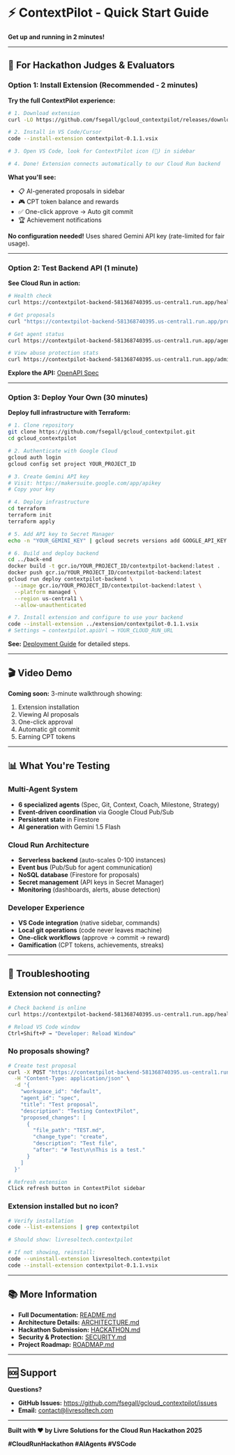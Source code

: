# ⚡ ContextPilot - Quick Start Guide

**Get up and running in 2 minutes!**

---

## 🎯 For Hackathon Judges & Evaluators

### Option 1: Install Extension (Recommended - 2 minutes)

**Try the full ContextPilot experience:**

```bash
# 1. Download extension
curl -LO https://github.com/fsegall/gcloud_contextpilot/releases/download/v0.1.1/contextpilot-0.1.1.vsix

# 2. Install in VS Code/Cursor
code --install-extension contextpilot-0.1.1.vsix

# 3. Open VS Code, look for ContextPilot icon (🚀) in sidebar

# 4. Done! Extension connects automatically to our Cloud Run backend
```

**What you'll see:**
- 📋 AI-generated proposals in sidebar
- 🎮 CPT token balance and rewards
- ✅ One-click approve → Auto git commit
- 🏆 Achievement notifications

**No configuration needed!** Uses shared Gemini API key (rate-limited for fair usage).

---

### Option 2: Test Backend API (1 minute)

**See Cloud Run in action:**

```bash
# Health check
curl https://contextpilot-backend-581368740395.us-central1.run.app/health

# Get proposals
curl "https://contextpilot-backend-581368740395.us-central1.run.app/proposals?workspace_id=default&status=pending"

# Get agent status
curl https://contextpilot-backend-581368740395.us-central1.run.app/agents/status

# View abuse protection stats
curl https://contextpilot-backend-581368740395.us-central1.run.app/admin/abuse-stats
```

**Explore the API:** [OpenAPI Spec](https://contextpilot-backend-581368740395.us-central1.run.app/docs)

---

### Option 3: Deploy Your Own (30 minutes)

**Deploy full infrastructure with Terraform:**

```bash
# 1. Clone repository
git clone https://github.com/fsegall/gcloud_contextpilot.git
cd gcloud_contextpilot

# 2. Authenticate with Google Cloud
gcloud auth login
gcloud config set project YOUR_PROJECT_ID

# 3. Create Gemini API key
# Visit: https://makersuite.google.com/app/apikey
# Copy your key

# 4. Deploy infrastructure
cd terraform
terraform init
terraform apply

# 5. Add API key to Secret Manager
echo -n "YOUR_GEMINI_KEY" | gcloud secrets versions add GOOGLE_API_KEY --data-file=-

# 6. Build and deploy backend
cd ../back-end
docker build -t gcr.io/YOUR_PROJECT_ID/contextpilot-backend:latest .
docker push gcr.io/YOUR_PROJECT_ID/contextpilot-backend:latest
gcloud run deploy contextpilot-backend \
  --image gcr.io/YOUR_PROJECT_ID/contextpilot-backend:latest \
  --platform managed \
  --region us-central1 \
  --allow-unauthenticated

# 7. Install extension and configure to use your backend
code --install-extension ../extension/contextpilot-0.1.1.vsix
# Settings → contextpilot.apiUrl → YOUR_CLOUD_RUN_URL
```

**See:** [Deployment Guide](docs/deployment/DEPLOYMENT.md) for detailed steps.

---

## 🎬 Video Demo

**Coming soon:** 3-minute walkthrough showing:
1. Extension installation
2. Viewing AI proposals
3. One-click approval
4. Automatic git commit
5. Earning CPT tokens

---

## 📊 What You're Testing

### Multi-Agent System
- **6 specialized agents** (Spec, Git, Context, Coach, Milestone, Strategy)
- **Event-driven coordination** via Google Cloud Pub/Sub
- **Persistent state** in Firestore
- **AI generation** with Gemini 1.5 Flash

### Cloud Run Architecture
- **Serverless backend** (auto-scales 0-100 instances)
- **Event bus** (Pub/Sub for agent communication)
- **NoSQL database** (Firestore for proposals)
- **Secret management** (API keys in Secret Manager)
- **Monitoring** (dashboards, alerts, abuse detection)

### Developer Experience
- **VS Code integration** (native sidebar, commands)
- **Local git operations** (code never leaves machine)
- **One-click workflows** (approve → commit → reward)
- **Gamification** (CPT tokens, achievements, streaks)

---

## 🐛 Troubleshooting

### Extension not connecting?
```bash
# Check backend is online
curl https://contextpilot-backend-581368740395.us-central1.run.app/health

# Reload VS Code window
Ctrl+Shift+P → "Developer: Reload Window"
```

### No proposals showing?
```bash
# Create test proposal
curl -X POST "https://contextpilot-backend-581368740395.us-central1.run.app/proposals/create" \
  -H "Content-Type: application/json" \
  -d '{
    "workspace_id": "default",
    "agent_id": "spec",
    "title": "Test proposal",
    "description": "Testing ContextPilot",
    "proposed_changes": [
      {
        "file_path": "TEST.md",
        "change_type": "create",
        "description": "Test file",
        "after": "# Test\n\nThis is a test."
      }
    ]
  }'

# Refresh extension
Click refresh button in ContextPilot sidebar
```

### Extension installed but no icon?
```bash
# Verify installation
code --list-extensions | grep contextpilot

# Should show: livresoltech.contextpilot

# If not showing, reinstall:
code --uninstall-extension livresoltech.contextpilot
code --install-extension contextpilot-0.1.1.vsix
```

---

## 📚 More Information

- **Full Documentation:** [README.md](README.md)
- **Architecture Details:** [ARCHITECTURE.md](ARCHITECTURE.md)
- **Hackathon Submission:** [HACKATHON.md](HACKATHON.md)
- **Security & Protection:** [SECURITY.md](SECURITY.md)
- **Project Roadmap:** [ROADMAP.md](ROADMAP.md)

---

## 🆘 Support

**Questions?**
- **GitHub Issues:** https://github.com/fsegall/gcloud_contextpilot/issues
- **Email:** contact@livresoltech.com

---

**Built with ❤️ by Livre Solutions for the Cloud Run Hackathon 2025**

**#CloudRunHackathon #AIAgents #VSCode**

